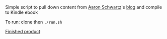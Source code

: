 Simple script to pull down content from [Aaron Schwartz](https://youtu.be/gpvcc9C8SbM)'s [blog](http://www.aaronsw.com/weblog/archive) and compile to Kindle ebook

To run: clone then `./run.sh`

[Finished product](https://github.com/tienthanh8490/aaronsw/raw/master/aaronsw.mobi)
